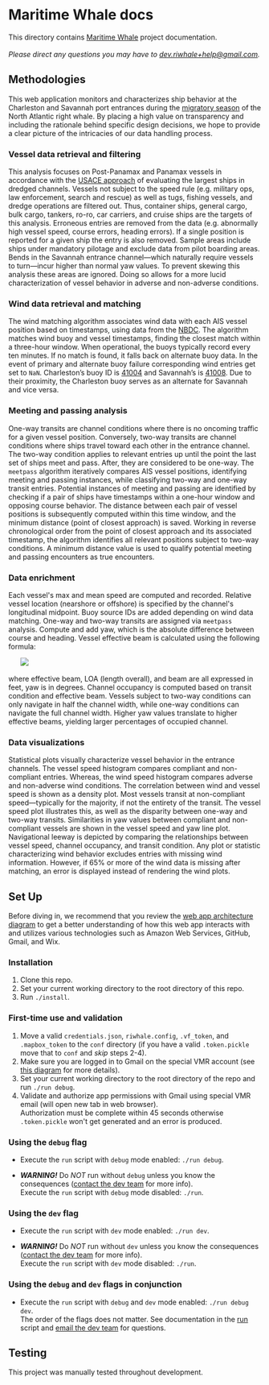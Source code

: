# Maritime Whale docs

This directory contains [Maritime Whale](https://github.com/maritime-whale)
project documentation.</br>
_</br>Please direct any questions you may have to
[dev.riwhale+help@gmail.com](mailto:dev.riwhale+help@gmail.com)._

## Methodologies

This web application monitors and characterizes ship behavior at the Charleston
and Savannah port entrances during the [migratory season](https://www.fisheries.noaa.gov/species/north-atlantic-right-whale)
of the North Atlantic right whale. By placing a high value on transparency and
including the rationale behind specific design decisions, we hope to provide a
clear picture of the intricacies of our data handling process.

### Vessel data retrieval and filtering

This analysis focuses on Post-Panamax and Panamax vessels in accordance with the
[USACE approach](https://erdc-library.erdc.dren.mil/jspui/handle/11681/32750) of
evaluating the largest ships in dredged channels. Vessels not subject to the
speed rule (e.g. military ops, law enforcement, search and rescue) as well as tugs,
fishing vessels, and dredge operations are filtered out. Thus,
container ships, general cargo, bulk cargo, tankers, ro-ro, car carriers, and
cruise ships are the targets of this analysis. Erroneous entries are removed
from the data (e.g. abnormally high vessel speed, course errors, heading
errors). If a single position is reported for a given ship the entry is also
removed. Sample areas include ships under mandatory pilotage and exclude data
from pilot boarding areas. Bends in the Savannah entrance channel—which
naturally require vessels to turn—incur higher than normal yaw values.
To prevent skewing this analysis these areas are ignored. Doing so allows for
a more lucid characterization of vessel behavior in adverse and non-adverse conditions.

### Wind data retrieval and matching

The wind matching algorithm associates wind data with each AIS vessel position
based on timestamps, using data from the [NBDC](https://www.ndbc.noaa.gov/). The
algorithm matches wind buoy and vessel timestamps, finding the closest match
within a three-hour window. When operational, the buoys typically record every
ten minutes. If no match is found, it falls back on alternate buoy data. In the
event of primary and alternate buoy failure corresponding wind entries get set
to `NaN`. Charleston’s buoy ID is
[41004](https://www.ndbc.noaa.gov/station_page.php?station=41004) and Savannah’s
is [41008](https://www.ndbc.noaa.gov/station_page.php?station=41008). Due to
their proximity, the Charleston buoy serves as an alternate for Savannah and
vice versa.

### Meeting and passing analysis

One-way transits are channel conditions where there is no oncoming traffic for a
given vessel position. Conversely, two-way transits are channel conditions where
ships travel toward each other in the entrance channel. The two-way condition
applies to relevant entries up until the point the last set of ships meet and pass.
After, they are considered to be one-way. The `meetpass` algorithm iteratively compares
AIS vessel positions, identifying meeting and passing instances, while
classifying two-way and one-way transit entries. Potential instances of meeting
and passing are identified by checking if a pair of ships have timestamps within
a one-hour window and opposing course behavior. The distance between each pair
of vessel positions is subsequently computed within this time window, and the
minimum distance (point of closest approach) is saved. Working in reverse
chronological order from the point of closest approach and its associated
timestamp, the algorithm identifies all relevant positions subject to two-way
conditions. A minimum distance value is used to qualify potential meeting and
passing encounters as true encounters.

### Data enrichment

Each vessel's max and mean speed are computed and recorded. Relative vessel
location (nearshore or offshore) is specified by the channel's longitudinal
midpoint. Buoy source IDs are added depending on wind data matching. One-way
and two-way transits are assigned via `meetpass` analysis. Compute and add yaw,
which is the absolute difference between course and heading.
Vessel effective beam is calculated using the following formula:

&nbsp;&nbsp;&nbsp;&nbsp;&nbsp;&nbsp;<img src="https://render.githubusercontent.com/render/math?math=EB = cos(90-yaw)\*loa %2B cos(yaw)\*beam">

where effective beam, LOA (length overall), and beam are all expressed in feet,
yaw is in degrees.
Channel occupancy is computed based on transit condition and effective beam.
Vessels subject to two-way conditions can only navigate in half the channel
width, while one-way conditions can navigate the full channel width. Higher
yaw values translate to higher effective beams, yielding larger percentages of
occupied channel.

### Data visualizations
Statistical plots visually characterize vessel behavior in the entrance
channels. The vessel speed histogram compares compliant and non-compliant
entries. Whereas, the wind speed histogram compares adverse and non-adverse
wind conditions. The correlation between wind and vessel speed is shown as a
density plot. Most vessels transit at non-compliant speed—typically for the
majority, if not the entirety of the transit. The vessel speed plot illustrates
this, as well as the disparity between one-way and two-way transits.
Similarities in yaw values between compliant and non-compliant vessels are
shown in the vessel speed and yaw line plot. Navigational leeway is depicted
by comparing the relationships between vessel speed, channel occupancy, and
transit condition. Any plot or statistic characterizing wind behavior excludes
entries with missing wind information. However, if 65% or more of the wind data
is missing after matching, an error is displayed instead of rendering the wind
plots.

## Set Up

Before diving in, we recommend that you review the
[web app architecture diagram](diagrams/web-app-diagram.pdf) to get a better
understanding of how this web app interacts with and utilizes various
technologies such as Amazon Web Services, GitHub, Gmail, and Wix.

### Installation
1. Clone this repo.
2. Set your current working directory to the root directory of this repo.
3. Run `./install`.

### First-time use and validation
1. Move a valid `credentials.json`, `riwhale.config`, `.vf_token`, and
`.mapbox_token` to the `conf` directory (if you have a valid `.token.pickle`
move that to `conf` and _skip_ steps 2-4).
2. Make sure you are logged in to Gmail on the special VMR account (see
[this diagram](diagrams/web-app-diagram.pdf) for more details).
3. Set your current working directory to the root directory of the repo and
run `./run debug`.
4. Validate and authorize app permissions with Gmail using special VMR email
(will open new tab in web browser).<br/>
Authorization must be complete within 45 seconds otherwise `.token.pickle`
won't get generated and an error is produced.

### Using the `debug` flag
* Execute the `run` script with `debug` mode enabled: `./run debug`.

* _**WARNING!**_ Do _NOT_ run without `debug` unless you know the consequences
([contact the dev team](mailto:dev.riwhale+help@gmail.com) for more info).<br/>
Execute the `run` script with `debug` mode disabled: `./run`.

### Using the `dev` flag
* Execute the `run` script with `dev` mode enabled: `./run dev`.

* _**WARNING!**_ Do _NOT_ run without `dev` unless you know the consequences
([contact the dev team](mailto:dev.riwhale+help@gmail.com) for more info).<br/>
Execute the `run` script with `dev` mode disabled: `./run`.

### Using the `debug` and `dev` flags in conjunction
* Execute the `run` script with `debug` and `dev` mode enabled:
`./run debug dev`.<br/>
The order of the flags does not matter. See documentation in the [run](../run)
script and [email the dev team](mailto:dev.riwhale+help@gmail.com) for
questions.

## Testing

This project was manually tested throughout development.
